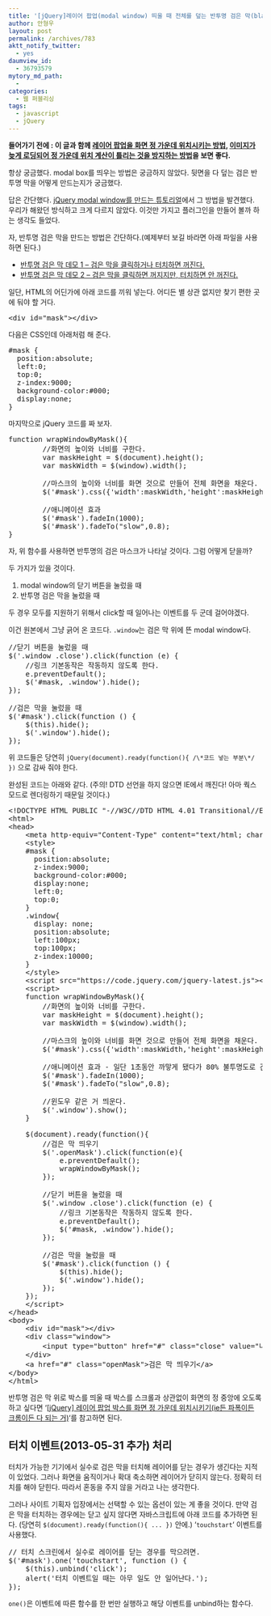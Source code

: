 ```yaml
---
title: '[jQuery]레이어 팝업(modal window) 띄울 때 전체를 덮는 반투명 검은 막(black mask) 만들기'
author: 안형우
layout: post
permalink: /archives/783
aktt_notify_twitter:
  - yes
daumview_id:
  - 36793579
mytory_md_path:
  -
categories:
  - 웹 퍼블리싱
tags:
  - javascript
  - jQuery
---
```

**들어가기 전에 : 이 글과 함께 [레이어 팝업을 화면 정 가운데 위치시키는 방법][1], [이미지가 늦게 로딩되어 정 가운데 위치 계산이 틀리는 것을 방지하는 방법][2]을 보면 좋다.**

항상 궁금했다. modal box를 띄우는 방법은 궁금하지 않았다. 뒷면을 다 덮는 검은 반투명 막을 어떻게 만드는지가 궁금했다.

답은 간단했다. <a href="http://www.queness.com/post/77/simple-jquery-modal-window-tutorial" target="_blank">jQuery modal window를 만드는 튜토리얼</a>에서 그 방법을 발견했다. 우리가 해왔던 방식하고 크게 다르지 않았다. 이것만 가지고 플러그인을 만들어 볼까 하는 생각도 들었다.

자, 반투명 검은 막을 만드는 방법은 간단하다.(예제부터 보길 바라면 아래 파일을 사용하면 된다.)

*   [반투명 검은 막 데모 1 &#8211; 검은 막을 클릭하거나 터치하면 꺼진다.][3]
*   [반투명 검은 막 데모 2 &#8211; 검은 막을 클릭하면 꺼지지만, 터치하면 안 꺼진다.][4]

일단, HTML의 어딘가에 아래 코드를 끼워 넣는다. 어디든 별 상관 없지만 찾기 편한 곳에 둬야 할 거다.

<pre class="brush:html">&lt;div id="mask"&gt;&lt;/div&gt;</pre>

다음은 CSS인데 아래처럼 해 준다.

<pre class="brush:css">#mask {  
  position:absolute;  
  left:0;
  top:0;
  z-index:9000;  
  background-color:#000;  
  display:none;  
}</pre>

마지막으로 jQuery 코드를 짜 보자.

<pre class="brush:js">function wrapWindowByMask(){
        //화면의 높이와 너비를 구한다.
        var maskHeight = $(document).height();  
        var maskWidth = $(window).width();  

        //마스크의 높이와 너비를 화면 것으로 만들어 전체 화면을 채운다.
        $('#mask').css({'width':maskWidth,'height':maskHeight});  

        //애니메이션 효과
        $('#mask').fadeIn(1000);      
        $('#mask').fadeTo("slow",0.8);    
}</pre>

자, 위 함수를 사용하면 반투명의 검은 마스크가 나타날 것이다. 그럼 어떻게 닫을까?

두 가지가 있을 것이다.

1.  modal window의 닫기 버튼을 눌렀을 때
2.  반투명 검은 막을 눌렀을 때

두 경우 모두를 지원하기 위해서 click할 때 일어나는 이벤트를 두 군데 걸어야겠다.

이건 원본에서 그냥 긁어 온 코드다. `.window`는 검은 막 위에 뜬 modal window다.

<pre class="brush:js">//닫기 버튼을 눌렀을 때
$('.window .close').click(function (e) {  
    //링크 기본동작은 작동하지 않도록 한다.
    e.preventDefault();  
    $('#mask, .window').hide();  
});       

//검은 막을 눌렀을 때
$('#mask').click(function () {  
    $(this).hide();  
    $('.window').hide();  
});</pre>

위 코드들은 당연히 `jQuery(document).ready(function(){ /\*코드 넣는 부분\*/ })` 으로 감싸 줘야 한다.

완성된 코드는 아래와 같다. (주의! DTD 선언을 하지 않으면 IE에서 깨진다! 아마 쿽스모드로 렌더링하기 때문일 것이다.)

<pre class="brush:js; html-script: true">&lt;!DOCTYPE HTML PUBLIC "-//W3C//DTD HTML 4.01 Transitional//EN" "http://www.w3.org/TR/html4/loose.dtd"&gt;
&lt;html&gt;
&lt;head&gt;
	&lt;meta http-equiv="Content-Type" content="text/html; charset=utf-8"&gt;
	&lt;style&gt;
	#mask {  
	  position:absolute;  
	  z-index:9000;  
	  background-color:#000;  
	  display:none;  
	  left:0;
	  top:0;
	}
	.window{
	  display: none;
	  position:absolute;  
	  left:100px;
	  top:100px;
	  z-index:10000;
	}
	&lt;/style&gt;
	&lt;script src="https://code.jquery.com/jquery-latest.js"&gt;&lt;/script&gt; 
	&lt;script&gt;
	function wrapWindowByMask(){
		//화면의 높이와 너비를 구한다.
		var maskHeight = $(document).height();  
		var maskWidth = $(window).width();  

		//마스크의 높이와 너비를 화면 것으로 만들어 전체 화면을 채운다.
		$('#mask').css({'width':maskWidth,'height':maskHeight});  

		//애니메이션 효과 - 일단 1초동안 까맣게 됐다가 80% 불투명도로 간다.
		$('#mask').fadeIn(1000);      
		$('#mask').fadeTo("slow",0.8);    

		//윈도우 같은 거 띄운다.
		$('.window').show();
	}

	$(document).ready(function(){
		//검은 막 띄우기
		$('.openMask').click(function(e){
			e.preventDefault();
			wrapWindowByMask();
		});

		//닫기 버튼을 눌렀을 때
		$('.window .close').click(function (e) {  
		    //링크 기본동작은 작동하지 않도록 한다.
		    e.preventDefault();  
		    $('#mask, .window').hide();  
		});       

		//검은 막을 눌렀을 때
		$('#mask').click(function () {  
		    $(this).hide();  
		    $('.window').hide();  
		});      
	});
	&lt;/script&gt;
&lt;/head&gt;
&lt;body&gt;
	&lt;div id="mask"&gt;&lt;/div&gt;
	&lt;div class="window"&gt;
		&lt;input type="button" href="#" class="close" value="나는야 닫기 버튼(.window .close)"/&gt;
	&lt;/div&gt;
	&lt;a href="#" class="openMask"&gt;검은 막 띄우기&lt;/a&gt;
&lt;/body&gt;
&lt;/html&gt;</pre>

반투명 검은 막 위로 박스를 띄울 때 박스를 스크롤과 상관없이 화면의 정 중앙에 오도록 하고 싶다면 &#8216;[[jQuery] 레이어 팝업 박스를 화면 정 가운데 위치시키기(ie든 파폭이든 크롬이든 다 되는 거)][1]&#8216;를 참고하면 된다.

## 터치 이벤트(2013-05-31 추가) 처리

터치가 가능한 기기에서 실수로 검은 막을 터치해 레이어를 닫는 경우가 생긴다는 지적이 있었다. 그러나 화면을 움직이거나 확대 축소하면 레이어가 닫히지 않는다. 정확히 터치를 해야 닫힌다. 따라서 혼동을 주지 않을 거라고 나는 생각한다.

그러나 사이트 기획자 입장에서는 선택할 수 있는 옵션이 있는 게 좋을 것이다. 만약 검은 막을 터치하는 경우에는 닫고 싶지 않다면 자바스크립트에 아래 코드를 추가하면 된다. (당연히 `$(document).ready(function(){ ... })` 안에.) &#8216;`touchstart`&#8216; 이벤트를 사용했다.

<pre>// 터치 스크린에서 실수로 레이어를 닫는 경우를 막으려면.
$('#mask').one('touchstart', function () {  
    $(this).unbind('click');
    alert('터치 이벤트일 때는 아무 일도 안 일어난다.');
});</pre>

`one()`은 이벤트에 따른 함수를 한 번만 실행하고 해당 이벤트를 unbind하는 함수다.

 [1]: https://mytory.net/archives/812 "[jQuery] 레이어 팝업 박스를 화면 정 가운데 위치시키기(ie든 파폭이든 크롬이든 다 되는 거)"
 [2]: https://mytory.net/archives/1174 "[jQuery] 레이어 팝업으로 이미지를 띄울 때 이미지가 다 불러진 다음 이미지 사이즈를 계산해서 화면 정 중앙에 오게 하기"
 [3]: https://mytory.net/uploads/code/black-cover.html
 [4]: https://mytory.net/uploads/code/black-cover2.html
